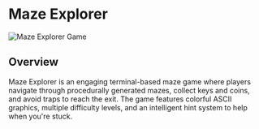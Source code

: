 # Maze Explorer

![Maze Explorer Game](https://via.placeholder.com/800x400?text=Maze+Explorer+Game)

## Overview

Maze Explorer is an engaging terminal-based maze game where players navigate through procedurally generated mazes, collect keys and coins, and avoid traps to reach the exit. The game features colorful ASCII graphics, multiple difficulty levels, and an intelligent hint system to help when you're stuck.

